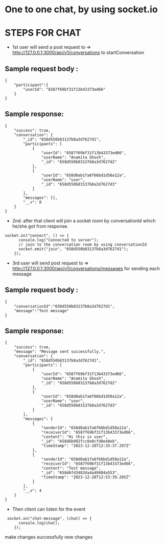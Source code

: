 # One to one chat, by using socket.io

# STEPS FOR CHAT

- 1st user will send a post request to => http://127.0.0.1:3000/api/v1/conversations to startConversation

## Sample request body :

```
{
    "participant":{
        "userId": "6587f69bf31f13b43373ed66"
    }
}
```

## Sample response:

```
{
    "success": true,
    "conversation": {
        "_id": "658d550b83137b8a3d7627d1",
        "participants": [
            {
                "userId": "6587f69bf31f13b43373ed66",
                "userName": "Anamita Ghosh",
                "_id": "658d550b83137b8a3d7627d2"
            },
            {
                "userId": "658d0ab1fa6f66bd1d50a12a",
                "userName": "user",
                "_id": "658d550b83137b8a3d7627d3"
            }
        ],
        "messages": [],
        "__v": 0
    }
}
```

- 2nd: after that client will join a socket room by conversationId which he/she got from response.

```
socket.on("connect", () => {
      console.log("Connected to server");
      // join to the conversation room by using conversationId
      socket.emit("join", "658d550b83137b8a3d7627d1");
    });
```

- 3rd user will send post request to => http://127.0.0.1:3000/api/v1/conversations/messages for sending each message

## Sample request body :

```
{
    "conversationId":"658d550b83137b8a3d7627d1",
    "message":"Test message"
}
```

## Sample response:

```
{
    "success": true,
    "message": "Message sent successfully.",
    "conversation": {
        "_id": "658d550b83137b8a3d7627d1",
        "participants": [
            {
                "userId": "6587f69bf31f13b43373ed66",
                "userName": "Anamita Ghosh",
                "_id": "658d550b83137b8a3d7627d2"
            },
            {
                "userId": "658d0ab1fa6f66bd1d50a12a",
                "userName": "user",
                "_id": "658d550b83137b8a3d7627d3"
            }
        ],
        "messages": [
            {
                "senderId": "658d0ab1fa6f66bd1d50a12a",
                "receiverId": "6587f69bf31f13b43373ed66",
                "content": "Hi this is user",
                "_id": "658d6b992fcc0a9cfd0e48eb",
                "timeStamp": "2023-12-28T12:35:37.297Z"
            },
            {
                "senderId": "658d0ab1fa6f66bd1d50a12a",
                "receiverId": "6587f69bf31f13b43373ed66",
                "content": "Test message",
                "_id": "658d6fd3483da4a49404a553",
                "timeStamp": "2023-12-28T12:53:39.205Z"
            }
        ],
        "__v": 4
    }
}
```

- Then client can listen for the event

```
 socket.on("chat-message", (chat) => {
      console.log(chat);
    });
```
make changes successfully 
new changes